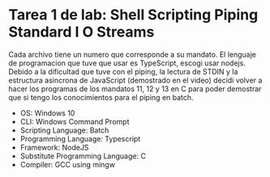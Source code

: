 # Tarea 1 de lab: Shell Scripting Piping Standard I O Streams

Cada archivo tiene un numero que corresponde a su mandato. El lenguaje de programacion que tuve que usar es TypeScript, escogi usar nodejs.
Debido a la dificultad que tuve con el piping, la lectura de STDIN y la estructura asincrona de JavaScript (demostrado en el video) decidi 
volver a hacer los programas de los mandatos 11, 12 y 13 en C para poder demostrar que si tengo los conocimientos para el piping en batch.

- OS: Windows 10
- CLI: Windows Command Prompt
- Scripting Language: Batch
- Programming Language: Typescript
- Framework: NodeJS
- Substitute Programming Language: C
- Compiler: GCC using mingw

